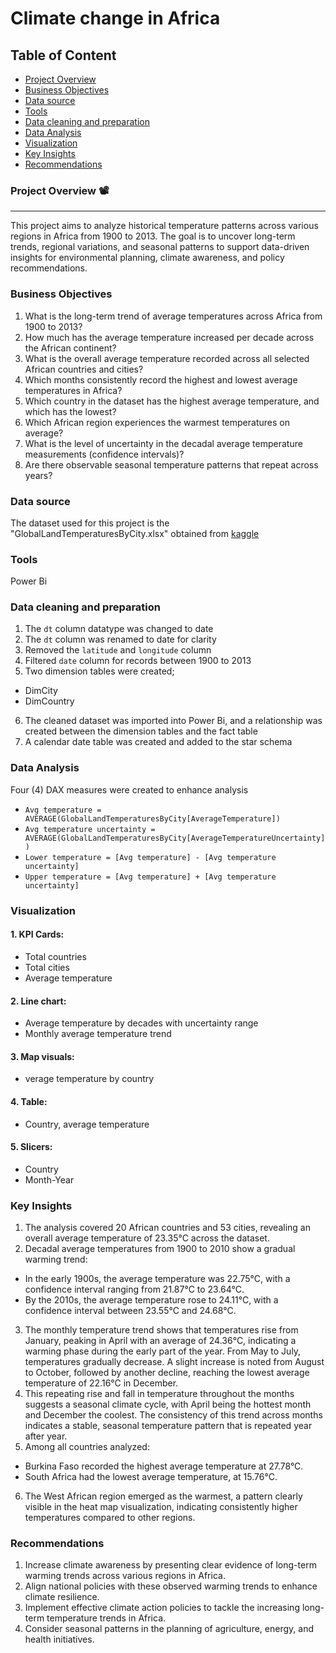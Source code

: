 # Climate change in Africa

## Table of Content
- [Project Overview](#project-overview)
- [Business Objectives](#business-objectives)
- [Data source](#data-source)
- [Tools](#tools)
- [Data cleaning and preparation](#data-cleaning-and-preparation)
- [Data Analysis](#data-analysis)
- [Visualization](#visualization)
- [Key Insights](#key-insights)
- [Recommendations](#recommendations)

### Project Overview 📽️
---

This project aims to analyze historical temperature patterns across various regions in Africa from 1900 to 2013. The goal is to uncover long-term trends, regional variations, and seasonal patterns to support data-driven insights for environmental planning, climate awareness, and policy recommendations.

### Business Objectives
1.	What is the long-term trend of average temperatures across Africa from 1900 to 2013?
2.	How much has the average temperature increased per decade across the African continent?
3.	What is the overall average temperature recorded across all selected African countries and cities?
4.	Which months consistently record the highest and lowest average temperatures in Africa?
5.	Which country in the dataset has the highest average temperature, and which has the lowest?
6.	Which African region experiences the warmest temperatures on average?
7.	What is the level of uncertainty in the decadal average temperature measurements (confidence intervals)?
8.	Are there observable seasonal temperature patterns that repeat across years?

### Data source

The dataset used for this project is the "GlobalLandTemperaturesByCity.xlsx" obtained from [kaggle](https://kaggle.com/datasets/berkeleyearth/climate-change-earth-surface-temperature-data?resource=download)

### Tools

Power Bi

### Data cleaning and preparation
1.	The `dt` column datatype was changed to date
2.	The `dt` column was renamed to date for clarity
3.	Removed the `latitude` and `longitude` column
4.	Filtered `date` column for records between 1900 to 2013
5.	Two dimension tables were created;
- DimCity
- DimCountry
6.	The cleaned dataset was imported into Power Bi, and a relationship was created between the dimension tables and the fact table
7.	A calendar date table was created and added to the star schema

### Data Analysis

Four (4) DAX measures were created to enhance analysis
- ```Avg temperature = AVERAGE(GlobalLandTemperaturesByCity[AverageTemperature])```
- ```Avg temperature uncertainty = AVERAGE(GlobalLandTemperaturesByCity[AverageTemperatureUncertainty])```
- ```Lower temperature = [Avg temperature] - [Avg temperature uncertainty]```
- ```Upper temperature = [Avg temperature] + [Avg temperature uncertainty]```

### Visualization
#### 1.	KPI Cards:
- Total countries
- Total cities
- Average temperature
#### 2.	Line chart:
- Average temperature by decades with uncertainty range
- 	Monthly average temperature trend
#### 3.	Map visuals:
- verage temperature by country
#### 4.	Table:
- Country, average temperature
#### 5.	Slicers:
- Country 
- Month-Year

### Key Insights
1. The analysis covered 20 African countries and 53 cities, revealing an overall average temperature of 23.35°C across the dataset.
2. Decadal average temperatures from 1900 to 2010 show a gradual warming trend:
- In the early 1900s, the average temperature was 22.75°C, with a confidence interval ranging from 21.87°C to 23.64°C.
- By the 2010s, the average temperature rose to 24.11°C, with a confidence interval between 23.55°C and 24.68°C.
3. The monthly temperature trend shows that temperatures rise from January, peaking in April with an average of 24.36°C, indicating a warming phase during the early part of the year. From May to July, temperatures gradually decrease. A slight increase is noted from August to October, followed by another decline, reaching the lowest average temperature of 22.16°C in December.
4. This repeating rise and fall in temperature throughout the months suggests a seasonal climate cycle, with April being the hottest month and December the coolest. The consistency of this trend across months indicates a stable, seasonal temperature pattern that is repeated year after year.
5. Among all countries analyzed:
- Burkina Faso recorded the highest average temperature at 27.78°C.
- South Africa had the lowest average temperature, at 15.76°C.
6. The West African region emerged as the warmest, a pattern clearly visible in the heat map visualization, indicating consistently higher temperatures compared to other regions.

### Recommendations
1.	Increase climate awareness by presenting clear evidence of long-term warming trends across various regions in Africa.  
2.	Align national policies with these observed warming trends to enhance climate resilience.  
3.	Implement effective climate action policies to tackle the increasing long-term temperature trends in Africa.  
4.	Consider seasonal patterns in the planning of agriculture, energy, and health initiatives.
